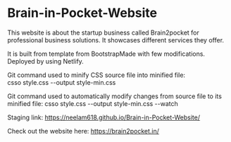 # Brain-in-Pocket-Website


This website is about the startup business called Brain2pocket for professional business solutions. It showcases different services they offer.

It is built from template from BootstrapMade with few modifications.
Deployed by using Netlify.

Git command used to minify CSS source file into minified file:  
csso style.css --output style-min.css

Git command used to automatically modify changes from source file to its minified file:
csso style.css --output style-min.css --watch


Staging link: https://neelam618.github.io/Brain-in-Pocket-Website/

Check out the website here: https://brain2pocket.in/

